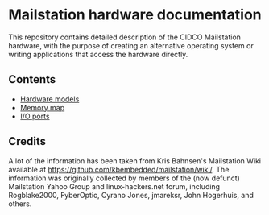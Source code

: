 # Mailstation hardware documentation

This repository contains detailed description of the CIDCO Mailstation hardware, with the purpose of creating an alternative operating system or writing applications that access the hardware directly.

## Contents

* [Hardware models](docs/models.md)
* [Memory map](docs/memory.md)
* [I/O ports](docs/ports.md)

## Credits

A lot of the information has been taken from Kris Bahnsen's Mailstation Wiki available at https://github.com/kbembedded/mailstation/wiki/. The information was originally collected by members of the (now defunct) Mailstation Yahoo Group and linux-hackers.net forum, including Rogblake2000, FyberOptic, Cyrano Jones, jmareksr, John Hogerhuis, and others.



